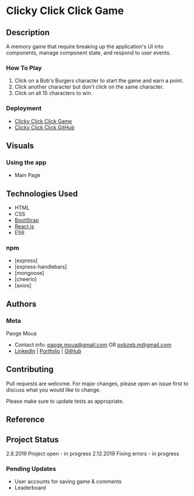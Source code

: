 # Clicky Click Click Game

## Description
A memory game that require breaking up the application's UI into components, manage component state, and respond to user events.

### How To Play
1. Click on a Bob's Burgers character to start the game and earn a point.
1. Click another character but don't click on the same character. 
1. Click on all 15 characters to win.  

### Deployment
* [Clicky Click Click Game]
* [Clicky Click Click GitHub]

## Visuals
<!-- ![Home](./public/images/...) -->

### Using the app
* Main Page
<!-- * ![Main Page](./public/images/...) -->

## Technologies Used
* HTML
* CSS
* [BootStrap]
* [React.js]
* ES6

### npm
* [express]
* [express-handlebars]
* [mongoose]
* [cheerio]
* [axios]

## Authors
### Meta
Paoge Moua
* Contact info: paoge.moua@gmail.com OR pobzeb.m@gmail.com
* [LinkedIn] | [Portfolio] | [GitHub]

## Contributing
Pull requests are welcome. For major changes, please open an issue first to discuss what you would like to change.

Please make sure to update tests as appropriate.

## Reference

## Project Status
2.8.2019 Project open - in progress
2.12.2019 Fixing errors - in progress

### Pending Updates
* User accounts for saving game & comments
* Leaderboard

<!-- Linked -->
[Clicky Click Click Game]: https://paogemoua.github.io/clicky-game/
[Clicky Click CLick GitHub]: https://github.com/paogemoua/clicky-game 
[BootStrap]: https://getbootstrap.com/docs/4.3/getting-started/introduction/
[React.js]: https://reactjs.org/docs/getting-started.html
[LinkedIn]: https://www.linkedin.com/in/paoge-moua-11403442/
[Portfolio]: https://paogemoua.github.io/
[GitHub]: https://github.com/paogemoua
